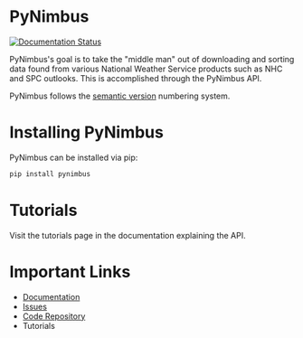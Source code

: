 # PyNimbus

[![Documentation Status](https://readthedocs.org/projects/pynimbus/badge/?version=latest)](https://pynimbus.readthedocs.io/en/latest/?badge=latest)

PyNimbus's goal is to take the "middle man" out of downloading and sorting data found from various National Weather Service products such as NHC and SPC outlooks. This is accomplished through the PyNimbus API. 

PyNimbus follows the [semantic version](https://semver.org/) numbering system.

# Installing PyNimbus

PyNimbus can be installed via pip:

```bash
pip install pynimbus 
```

# Tutorials

Visit the tutorials page in the documentation explaining the API.

# Important Links

- [Documentation](https://pynimbus.readthedocs.io/en/latest/)
- [Issues](https://github.com/WxBDM/PyNimbus/issues)
- [Code Repository](https://github.com/WxBDM/PyNimbus)
- Tutorials
